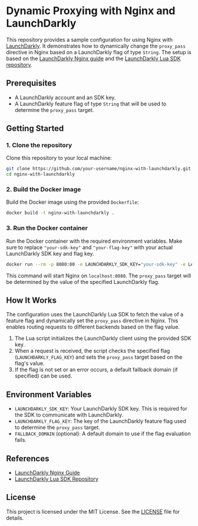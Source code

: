# Dynamic Proxying with Nginx and LaunchDarkly

This repository provides a sample configuration for using Nginx with [LaunchDarkly](https://launchdarkly.com). It demonstrates how to dynamically change the `proxy_pass` directive in Nginx based on a LaunchDarkly flag of type `String`. The setup is based on the [LaunchDarkly Nginx guide](https://docs.launchdarkly.com/guides/sdk/nginx) and the [LaunchDarkly Lua SDK repository](https://github.com/launchdarkly/lua-server-sdk).

## Prerequisites

- A LaunchDarkly account and an SDK key.
- A LaunchDarkly feature flag of type `String` that will be used to determine the `proxy_pass` target.

## Getting Started

### 1. Clone the repository

Clone this repository to your local machine:

```bash
git clone https://github.com/your-username/nginx-with-launchdarkly.git
cd nginx-with-launchdarkly
```

### 2. Build the Docker image

Build the Docker image using the provided `Dockerfile`:

```bash
docker build -t nginx-with-launchdarkly .
```

### 3. Run the Docker container

Run the Docker container with the required environment variables. Make sure to replace `"your-sdk-key"` and `"your-flag-key"` with your actual LaunchDarkly SDK key and flag key.

```bash
docker run --rm -p 8080:80 -e LAUNCHDARKLY_SDK_KEY="your-sdk-key" -e LAUNCHDARKLY_FLAG_KEY="your-flag-key" nginx-with-launchdarkly
```

This command will start Nginx on `localhost:8080`. The `proxy_pass` target will be determined by the value of the specified LaunchDarkly flag.

## How It Works

The configuration uses the LaunchDarkly Lua SDK to fetch the value of a feature flag and dynamically set the `proxy_pass` directive in Nginx. This enables routing requests to different backends based on the flag value.

1. The Lua script initializes the LaunchDarkly client using the provided SDK key.
2. When a request is received, the script checks the specified flag (`LAUNCHDARKLY_FLAG_KEY`) and sets the `proxy_pass` target based on the flag's value.
3. If the flag is not set or an error occurs, a default fallback domain (if specified) can be used.

## Environment Variables

- `LAUNCHDARKLY_SDK_KEY`: Your LaunchDarkly SDK key. This is required for the SDK to communicate with LaunchDarkly.
- `LAUNCHDARKLY_FLAG_KEY`: The key of the LaunchDarkly feature flag used to determine the `proxy_pass` target.
- `FALLBACK_DOMAIN` (optional): A default domain to use if the flag evaluation fails.

## References

- [LaunchDarkly Nginx Guide](https://docs.launchdarkly.com/guides/sdk/nginx)
- [LaunchDarkly Lua SDK Repository](https://github.com/launchdarkly/lua-server-sdk)

## License

This project is licensed under the MIT License. See the [LICENSE](LICENSE) file for details.
